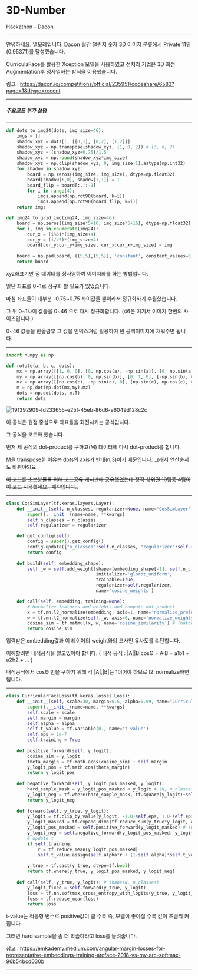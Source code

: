 # 3D-Number
Hackathon - Dacon

---

안녕하세요. 낼모레입니다.
Dacon 월간 챌린지 숫자 3D 이미지 분류에서
Private 11위(0.95371)를 달성했습니다.

CurriculaFace를 활용한 Xception 모델을 사용하였고
전처리 기법은 3D 회전 Augmentation후 정사영하는 방식을 이용했습니다.

링크 : <https://dacon.io/competitions/official/235951/codeshare/6583?page=1&dtype=recent>

---

##### 주요코드 부가 설명

---

```python
def dots_to_img24(dots, img_size=46):
    imgs = []
    shadow_xyz = dots[:, [[0,1], [0,2], [1,2]]]
    shadow_xyz = np.transpose(shadow_xyz, (1, 0, 2)) # (3, n, 2)
    shadow_xyz = (shadow_xyz+0.75)/1.5
    shadow_xyz = np.round(shadow_xyz*img_size)
    shadow_xyz = np.clip(shadow_xyz, 0, img_size-1).astype(np.int32)
    for shadow in shadow_xyz:
        board = np.zeros((img_size, img_size), dtype=np.float32)
        board[shadow[:,0], shadow[:,1]] = 1.
        board_flip = board[:,::-1]
        for i in range(4):
            imgs.append(np.rot90(board, k=i))
            imgs.append(np.rot90(board_flip, k=i))
    return imgs

def img24_to_grid_img(img24, img_size=46):
    board = np.zeros((img_size*5+16, img_size*5+16), dtype=np.float32)
    for i, img in enumerate(img24):
        cur_x = (i%5)*(img_size+4)
        cur_y = (i//5)*(img_size+4)
        board[cur_y:cur_y+img_size, cur_x:cur_x+img_size] = img
        
    board = np.pad(board, ((5,5),(5,5)), 'constant', constant_values=0)
    return board
```

xyz좌표기반 점 데이터를 정사영하여 이미지화를 하는 방법입니다.

일단 좌표를 0~1로 정규화 할 필요가 있었습니다.

마침 좌표들이 대부분 -0.75~0.75 사이값들 뿐이라서 정규화하기 수월했습니다.

그 뒤 0~1사이 값들을 0~46 으로 다시 정규화합니다. (46은 여기서 이미지 한변의 사이즈입니다.)

0~46 값들을 반올림후 그 값을 인덱스처럼 활용하여 빈 공백이미지에 채워주면 됩니다.

---

```python
import numpy as np

def rotate(a, b, c, dots):
    mx = np.array([[1, 0, 0], [0, np.cos(a), -np.sin(a)], [0, np.sin(a), np.cos(a)]])
    my = np.array([[np.cos(b), 0, np.sin(b)], [0, 1, 0], [-np.sin(b), 0, np.cos(b)]])
    mz = np.array([[np.cos(c), -np.sin(c), 0], [np.sin(c), np.cos(c), 0], [0, 0, 1]])
    m = np.dot(np.dot(mx,my),mz)
    dots = np.dot(dots, m.T)
    return dots
```

![191392909-fd233655-e25f-45eb-86d6-e6049d128c2c](https://user-images.githubusercontent.com/48349693/192729302-68edd9b4-85a4-47ad-a9b2-36f218d1e04e.png)

이 공식은 원점 중심으로 좌표들을 회전시키는 공식입니다.

그 공식을 코드화 했습니다.

먼저 세 공식의 dot-product를 구하고(M) 데이터에 다시 dot-product를 합니다.

M을 transpose한 이유는 dots의 axis가 반대(n,3)이기 때문입니다. 그래서 연산순서도 바꿔야되요.

~~이 코드를 초보분들을 위해 코드공유 게시판에 공유했었는데 정작 상위권 10팀중 4팀이 이 코드 사용했네요.. 패착입니다..~~

---

```python
class CosSimLayer(tf.keras.layers.Layer):
    def __init__(self, n_classes, regularizer=None, name='CosSimLayer', **kwargs):
        super().__init__(name=name, **kwargs)
        self.n_classes = n_classes
        self.regularizer = regularizer

    def get_config(self):
        config = super().get_config()
        config.update({"n_classes":self.n_classes, "regularizer":self.regularizer})
        return config
    
    def build(self, embedding_shape):
        self._w = self.add_weight(shape=(embedding_shape[-1], self.n_classes),
                                  initializer='glorot_uniform',
                                  trainable=True,
                                  regularizer=self.regularizer,
                                  name='cosine_weights')

    def call(self, embedding, training=None):
        # Normalize features and weights and compute dot product
        x = tf.nn.l2_normalize(embedding, axis=1, name='normalize_prelogits') # (batch, 4096)
        w = tf.nn.l2_normalize(self._w, axis=0, name='normalize_weights') # (4096, 10)
        cosine_sim = tf.matmul(x, w, name='cosine_similarity') # (batch, 10)
        return cosine_sim
```
입력받은 embedding값과 이 레이어의 weight와의 코사인 유사도를 리턴합니다.

이해할려면 내적공식을 알고있어야 합니다. ( 내적 공식 : |A||B|cosΘ = A·B = a1b1 + a2b2 + ... )

내적공식에서 cosΘ 만을 구하기 위해 각 |A|,|B|는 1이어야 하므로 l2_normalize하면 됩니다.

---

```python
class CurricularFaceLoss(tf.keras.losses.Loss):
    def __init__(self, scale=30, margin=0.5, alpha=0.99, name="CurricularFaceLoss", **kwargs):
        super().__init__(name=name, **kwargs)
        self.scale = scale
        self.margin = margin
        self.alpha = alpha
        self.t_value = tf.Variable(0., name='t-value')
        self.eps = 1e-7
        self.training = True
    
    def positive_forward(self, y_logit):
        cosine_sim = y_logit 
        theta_margin = tf.math.acos(cosine_sim) + self.margin
        y_logit_pos = tf.math.cos(theta_margin)
        return y_logit_pos
    
    def negative_forward(self, y_logit_pos_masked, y_logit):
        hard_sample_mask = y_logit_pos_masked < y_logit # (N, n_classes)
        y_logit_neg = tf.where(hard_sample_mask, tf.square(y_logit)+self.t_value*y_logit, y_logit)
        return y_logit_neg
    
    def forward(self, y_true, y_logit):
        y_logit = tf.clip_by_value(y_logit, -1.0+self.eps, 1.0-self.eps)
        y_logit_masked = tf.expand_dims(tf.reduce_sum(y_true*y_logit, axis=1), axis=1) # (N, 1)
        y_logit_pos_masked = self.positive_forward(y_logit_masked) # (N, 1)
        y_logit_neg = self.negative_forward(y_logit_pos_masked, y_logit) # (N, n_classes)
        # update t
        if self.training:
            r = tf.reduce_mean(y_logit_pos_masked)
            self.t_value.assign(self.alpha*r + (1-self.alpha)*self.t_value)
        
        y_true = tf.cast(y_true, dtype=tf.bool)
        return tf.where(y_true, y_logit_pos_masked, y_logit_neg)
    
    def call(self, y_true, y_logit): # shape(N, n_classes)
        y_logit_fixed = self.forward(y_true, y_logit)
        loss = tf.nn.softmax_cross_entropy_with_logits(y_true, y_logit_fixed*self.scale)
        loss = tf.reduce_mean(loss)
        return loss
```

t-value는 적응형 변수로 positive값이 클 수록 즉, 모델이 좋아질 수록 값이 조금씩 커집니다.

그러면 hard sample을 좀 더 학습하라고 loss를 늘려줍니다.

참고 : <https://emkademy.medium.com/angular-margin-losses-for-representative-embeddings-training-arcface-2018-vs-mv-arc-softmax-96b54bcd030b>

---

```python

```




